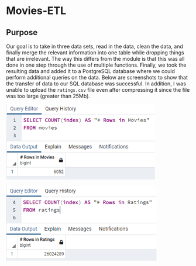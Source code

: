 # Movies-ETL

## Purpose

Our goal is to take in three data sets, read in the data, clean the data, and finally merge the relevant information into one table while dropping things that are irrelevant. The way this differs from the module is that this was all done in one step through the use of multiple functions. Finally, we took the resulting data and added it to a PostgreSQL database where we could perform additional queries on the data. Below are screenshots to show that the transfer of data to our SQL database was successful. In addition, I was unable to upload the ```ratings.csv``` file even after compressing it since the file was too large (greater than 25Mb).

![movies_query](https://github.com/brand0j/Movies-ETL/blob/main/Resources/movies_query.PNG)

![ratings_query](https://github.com/brand0j/Movies-ETL/blob/main/Resources/ratings_query.PNG)
